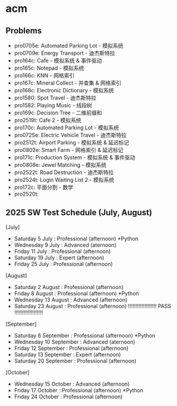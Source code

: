 # acm

## Problems

- pro0705e: Automated Parking Lot - 模拟系统
- pro0709e: Energy Transport - 迪杰斯特拉
- pro164c: Cafe - 模拟系统 & 事件驱动
- pro165c: Notepad - 模拟系统
- pro166c: KNN - 网格索引
- pro167c: Mineral Collect - 并查集 & 网格索引
- pro168c: Electronic Dictionary - 模拟系统
- pro1580: Spot Travel - 迪杰斯特拉
- pro1582: Playing Music - 线段树
- pro169c: Decision Tree - 二维前缀和
- pro2519t: Cafe 2 - 模拟系统
- pro170c: Automated Parking Lot - 模拟系统
- pro0725e: Electric Vehicle Travel - 迪杰斯特拉
- pro2512t: Airport Parking - 模拟系统 & 延迟标记
- pro0802e: Smart Farm - 网格索引 & 延迟标记
- pro171c: Production System - 模拟系统 & 事件驱动
- pro0808e: Jewel Matching - 模拟系统
- pro2522t: Road Destruction - 迪杰斯特拉
- pro2524t: Login Waiting List 2 - 模拟系统
- pro172c: 平面分割 - 数学
- pro2520t:

## 2025 SW Test Schedule (July, August)	

[July]
  - Saturday 5 July : Professional (afternoon) *Python
  - Wednesday 9 July : Advanced (aternoon)
  - Friday 11 July : Professional (afternoon)
  - Saturday 19 July : Expert (afternoon)
  - Friday 25 July : Professional (afternoon)

[August]
  - Saturday 2 August : Professional (afternoon)
  - Friday 8 August : Professional (afternoon) *Python
  - Wednesday 13 August : Advanced (afternoon)
  - Saturday 23 August : Professional (afternoon) !!!!!!!!!!!!!!!!!!! PASS !!!!!!!!!!!!!!!!!!!

[September]
  - Saturday 6 September : Professional (afternoon) *Python
  - Wednesday 10 September : Advanced (aternoon)
  - Friday 12 September : Professional (afternoon)
  - Saturday 13 September : Expert (afternoon)
  - Saturday 20 September : Professional (afternoon)

[October]
  - Wednesday 15 October : Advanced (afternoon)
  - Friday 17 October : Professional (afternoon) *Python
  - Friday 24 October : Professional (afternoon)
